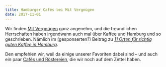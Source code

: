 ```yaml
---
title: Hamburger Cafés bei Mit Vergnügen
date: 2017-11-01
---
```


Wir finden [Mit Vergnügen](https://mitvergnuegen.com/) ganz angenehm, und die freundlichen Herrschaften haben irgendwann auch mal über Kaffee und Hamburg und so geschrieben. Nämlich im (gesponserten?) Beitrag zu [_11 Orten für richtig guten Kaffee in Hamburg_](https://hamburg.mitvergnuegen.com/2015/11-orte-fuer-richtig-guten-kaffee-in-hamburg).

Den empfehlen wir, weil da einige unserer Favoriten dabei sind – und auch ein paar [Cafés und Röstereien](/cafes/), die wir noch auf dem Zettel haben.